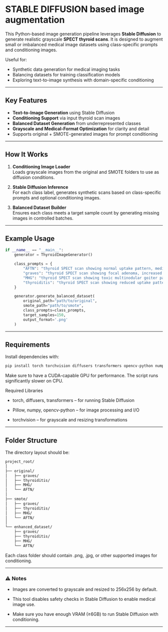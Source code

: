 # STABLE DIFFUSION based image augmentation 

This Python-based image generation pipeline leverages **Stable Diffusion** to generate realistic grayscale **SPECT thyroid scans**. It is designed to augment small or imbalanced medical image datasets using class-specific prompts and conditioning images.

Useful for:
- Synthetic data generation for medical imaging tasks
- Balancing datasets for training classification models
- Exploring text-to-image synthesis with domain-specific conditioning

---

## Key Features

- **Text-to-Image Generation** using Stable Diffusion
-  **Conditioning Support** via input thyroid scan images
-  **Balanced Dataset Generation** from underrepresented classes
-  **Grayscale and Medical-Format Optimization** for clarity and detail
-  Supports original + SMOTE-generated images for prompt conditioning

---

##  How It Works

1. **Conditioning Image Loader**  
   Loads grayscale images from the original and SMOTE folders to use as diffusion conditions.

2. **Stable Diffusion Inference**  
   For each class label, generates synthetic scans based on class-specific prompts and optional conditioning images.

3. **Balanced Dataset Builder**  
   Ensures each class meets a target sample count by generating missing images in controlled batches.

---

##  Example Usage

```python
if __name__ == "__main__":
    generator = ThyroidImageGenerator()

    class_prompts = {
        "AFTN": "thyroid SPECT scan showing normal uptake pattern, medical imaging, grayscale, high detail",
        "graves": "thyroid SPECT scan showing focal adenoma, increased uptake, medical imaging, detailed grayscale",
        "MHG": "thyroid SPECT scan showing toxic multinodular goiter pattern, medical imaging, clear contrast",
        "thyroiditis": "thyroid SPECT scan showing reduced uptake pattern of thyroiditis, medical imaging, precise"
    }

    generator.generate_balanced_dataset(
        original_path="path/to/original",
        smote_path="path/to/smote",
        class_prompts=class_prompts,
        target_samples=150,
        output_format='.png'
    )
```
---
## Requirements
Install dependencies with:

```Bash 
pip install torch torchvision diffusers transformers opencv-python numpy pillow
```
Make sure to have a CUDA-capable GPU for performance. The script runs significantly slower on CPU.

Required Libraries
- torch, diffusers, transformers – for running Stable Diffusion

- Pillow, numpy, opencv-python – for image processing and I/O

- torchvision – for grayscale and resizing transformations


---
## Folder Structure
The directory layout should be:

```markdown
project_root/
│
├── original/
│   ├── graves/
│   ├── thyroiditis/
│   ├── MHG/
│   └── AFTN/
│
├── smote/
│   ├── graves/
│   ├── thyroiditis/
│   ├── MHG/
│   └── AFTN/
│
└── enhanced_dataset/
    ├── graves/
    ├── thyroiditis/
    ├── MHG/
    └── AFTN/
```
Each class folder should contain .png, .jpg, or other supported images for conditioning.


---
### ⚠️ Notes
- Images are converted to grayscale and resized to 256x256 by default.

- This tool disables safety checks in Stable Diffusion to enable medical image use.

- Make sure you have enough VRAM (≥6GB) to run Stable Diffusion with conditioning.
---
